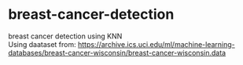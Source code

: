 # breast-cancer-detection
breast cancer detection using KNN <br>
Using daataset from: https://archive.ics.uci.edu/ml/machine-learning-databases/breast-cancer-wisconsin/breast-cancer-wisconsin.data

